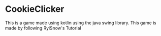 # CookieClicker
This is a game made using kotlin using the java swing library. This game is made by following RyiSnow's Tutorial
